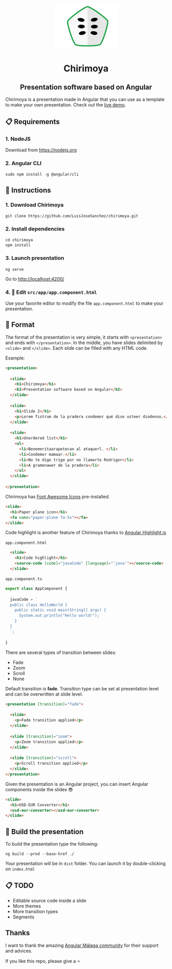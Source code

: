 <p align="center">
  <img src="img/chirimoya.svg" width="200">
  <h1 align="center">Chirimoya</h1>
  <h2 align="center">Presentation software based on Angular</h2>
</p>

Chirimoya is a presentation made in Angular that you can use as a template to make your own presentation. Check out the <a target="_blank"  href="https://rawgit.com/LuisJoseSanchez/chirimoya/master/dist/chirimoya/index.html">live demo</a>.

## :clipboard: Requirements

### 1. NodeJS

Download from <https://nodejs.org>

### 2. Angular CLI

```console
sudo npm install -g @angular/cli
```

## :green_book: Instructions

### 1. Download Chirimoya

```console
git clone https://github.com/LuisJoseSanchez/chirimoya.git
```

### 2. Install dependencies

```console
cd chirimoya
npm install
```

### 3. Launch presentation

```console
ng serve
```

Go to <http://localhost:4200/>

### 4. :pencil: Edit `src/app/app.component.html`

Use your favorite editor to modify the file `app.component.html` to make your presentation.

## :triangular_ruler: Format

The format of the presentation is very simple, it starts with `<presentation>` and ends with `</presentation>`. In the middle, you have slides delimited by `<slide>` and `</slide>`. Each slide can be filled with any HTML code.

Example:

```html
<presentation>

  <slide>
    <h1>Chirimoya</h1>
    <h2>Presentation software based on Angular</h2>
  </slide>

  <slide>
    <h1>Slide 2</h1>
    <p>Lorem fistrum de la pradera condemor qué dise usteer diodenoo.</p>
  </slide>

  <slide>
    <h1>Unordered list</h1>
    <ul>
      <li>Benemeritaarapetecan al ataquerl. </li>
      <li>Condemor mamaar.</li>
      <li>No te digo trigo por no llamarte Rodrigor</li>
      <li>A gramenawer de la pradera</li>
    </ul>
  </slide>

</presentation>
```

Chirimoya has [Font Awesome Icons](http://fontawesome.io/icons/) pre-installed.

```html
<slide>
  <h1>Paper plane icon</h1>
  <fa name="paper-plane fa-5x"></fa>
</slide>
```

Code highlight is another feature of Chirimoya thanks to [Angular Highlight.js](https://murhafsousli.github.io/ngx-highlightjs/)

`app.component.html`

```html
  <slide>
    <h1>Code highlight</h1>
    <source-code [code]="javaCode" [language]="'java'"></source-code>
  </slide>
```

`app.component.ts`

```typescript
export class AppComponent {

  javaCode = `
  public class HelloWorld {
    public static void main(String[] args) {
      System.out.println("Hello world!");
    }
  }
  `;

}
```

There are several types of transition between slides:

* Fade
* Zoom
* Scroll
* None

Default transition is **fade**. Transition type can be set at presentation level and can be overwritten at slide level.

```html
<presentation [transition]="fade">
    
  <slide>
    <p>Fade transition applied</p>
  </slide>
  
  <slide [transition]="zoom">
    <p>Zoom transition applied</p>
  </slide>

  <slide [transition]="scroll">
    <p>Scroll transition applied</p>
  </slide>
</presentation>
```

Given the presentation is an Angular project, you can insert Angular components inside the slides :sunglasses:

```html
<slide>
  <h1>USD-EUR Converter</h1>
  <usd-eur-converter></usd-eur-converter>
</slide>
```

## :wrench: Build the presentation

To build the presentation type the following:

```console
ng build --prod --base-href ./
```

Your presentation will be in `dist` folder. You can launch it by double-clicking on `index.html`

## :clipboard: TODO

* Editable source code inside a slide
* More themes
* More transition types
* Segments

## Thanks

I want to thank the amazing [Angular Málaga community](https://www.meetup.com/es-ES/Angular-Malaga/) for their support and advices.

If you like this repo, please give a :star:
